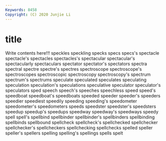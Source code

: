 ```yaml
---
Keywords: 8458
Copyright: (C) 2020 Junjie Li
---
```


# title

Write contents here!!!
speckles 
speckling 
specks 
specs 
specs's 
spectacle 
spectacle's
spectacles 
spectacles's 
spectacular 
spectacular's 
spectacularly 
spectaculars 
spectator 
spectator's 
spectators 
spectra
spectral 
spectre 
spectre's 
spectres 
spectroscope 
spectroscope's 
spectroscopes 
spectroscopic 
spectroscopy 
spectroscopy's
spectrum 
spectrum's 
spectrums 
speculate 
speculated 
speculates 
speculating 
speculation 
speculation's 
speculations
speculative 
speculator 
speculator's 
speculators 
sped 
speech 
speech's 
speeches 
speechless 
speed
speed's 
speedboat 
speedboat's 
speedboats 
speeded 
speeder 
speeder's 
speeders 
speedier 
speediest
speedily 
speeding 
speeding's 
speedometer 
speedometer's 
speedometers 
speeds 
speedster 
speedster's 
speedsters
speedup 
speedup's 
speedups 
speedway 
speedway's 
speedways 
speedy 
spell 
spell's 
spellbind
spellbinder 
spellbinder's 
spellbinders 
spellbinding 
spellbinds 
spellbound 
spellcheck 
spellcheck's 
spellchecked 
spellchecker
spellchecker's 
spellcheckers 
spellchecking 
spellchecks 
spelled 
speller 
speller's 
spellers 
spelling 
spelling's
spellings 
spells 
spelt 

